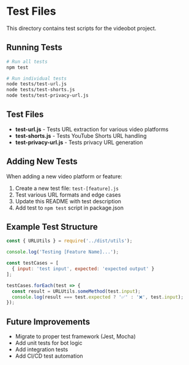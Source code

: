 # Test Files

This directory contains test scripts for the videobot project.

## Running Tests

```bash
# Run all tests
npm test

# Run individual tests
node tests/test-url.js
node tests/test-shorts.js
node tests/test-privacy-url.js
```

## Test Files

- **test-url.js** - Tests URL extraction for various video platforms
- **test-shorts.js** - Tests YouTube Shorts URL handling
- **test-privacy-url.js** - Tests privacy URL generation

## Adding New Tests

When adding a new video platform or feature:

1. Create a new test file: `test-[feature].js`
2. Test various URL formats and edge cases
3. Update this README with test description
4. Add test to `npm test` script in package.json

## Example Test Structure

```javascript
const { URLUtils } = require('../dist/utils');

console.log('Testing [Feature Name]...');

const testCases = [
  { input: 'test input', expected: 'expected output' }
];

testCases.forEach(test => {
  const result = URLUtils.someMethod(test.input);
  console.log(result === test.expected ? '✅' : '❌', test.input);
});
```

## Future Improvements

- Migrate to proper test framework (Jest, Mocha)
- Add unit tests for bot logic
- Add integration tests
- Add CI/CD test automation
